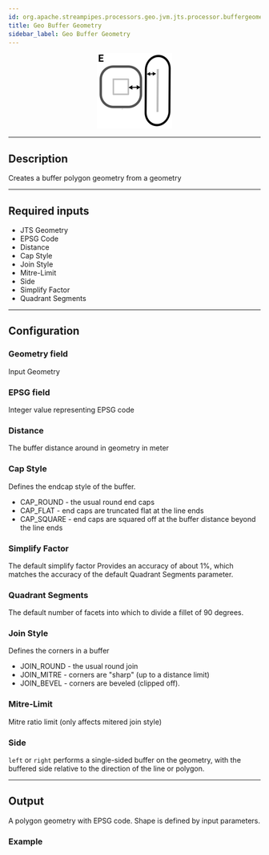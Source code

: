 ```yaml
---
id: org.apache.streampipes.processors.geo.jvm.jts.processor.buffergeometry
title: Geo Buffer Geometry
sidebar_label: Geo Buffer Geometry
---
```


<!--
  ~ Licensed to the Apache Software Foundation (ASF) under one or more
  ~ contributor license agreements.  See the NOTICE file distributed with
  ~ this work for additional information regarding copyright ownership.
  ~ The ASF licenses this file to You under the Apache License, Version 2.0
  ~ (the "License"); you may not use this file except in compliance with
  ~ the License.  You may obtain a copy of the License at
  ~
  ~    http://www.apache.org/licenses/LICENSE-2.0
  ~
  ~ Unless required by applicable law or agreed to in writing, software
  ~ distributed under the License is distributed on an "AS IS" BASIS,
  ~ WITHOUT WARRANTIES OR CONDITIONS OF ANY KIND, either express or implied.
  ~ See the License for the specific language governing permissions and
  ~ limitations under the License.
  ~
  -->



<p align="center">
    <img src="/img/pipeline-elements/org.apache.streampipes.processors.geo.jvm.jts.processor.buffergeometry/icon.png" width="150px;" class="pe-image-documentation"/>
</p>

***

## Description

Creates a buffer polygon geometry from a geometry
***

## Required inputs

* JTS Geometry
* EPSG Code
* Distance
* Cap Style
* Join Style
* Mitre-Limit
* Side
* Simplify Factor
* Quadrant Segments
***

## Configuration

### Geometry field
Input Geometry

### EPSG field
Integer value representing EPSG code

### Distance
The buffer distance around in geometry in meter

### Cap Style
Defines the endcap style of the buffer.
* CAP_ROUND - the usual round end caps
* CAP_FLAT - end caps are truncated flat at the line ends
* CAP_SQUARE - end caps are squared off at the buffer distance beyond the line ends 

### Simplify Factor
The default simplify factor Provides an accuracy of about 1%, which matches the accuracy of the 
default Quadrant Segments parameter.

### Quadrant Segments
The default number of facets into which to divide a fillet of 90 degrees.

### Join Style
Defines the corners in a buffer
* JOIN_ROUND - the usual round join
* JOIN_MITRE - corners are "sharp" (up to a distance limit)
* JOIN_BEVEL - corners are beveled (clipped off). 

### Mitre-Limit
Mitre ratio limit (only affects mitered join style)

### Side
`left` or `right` performs a single-sided buffer on the geometry, with the buffered side 
relative to the direction of the line or polygon.

***

## Output
A polygon geometry with EPSG code. Shape is defined by input parameters.


### Example

